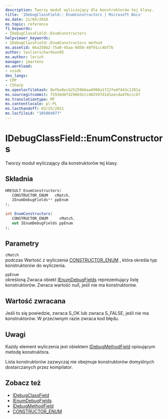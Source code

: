 ```yaml
---
description: Tworzy moduł wyliczający dla konstruktorów tej klasy.
title: 'IDebugClassField:: EnumConstructors | Microsoft Docs'
ms.date: 11/04/2016
ms.topic: reference
f1_keywords:
- IDebugClassField::EnumConstructors
helpviewer_keywords:
- IDebugClassField::EnumConstructors method
ms.assetid: 66a250b2-75a0-45aa-8d58-40f91cc4bf7b
author: leslierichardson95
ms.author: lerich
manager: jmartens
ms.workload:
- vssdk
dev_langs:
- CPP
- CSharp
ms.openlocfilehash: 8efba9ecb25259b6aa4998a1f22fedf443c1281a
ms.sourcegitcommit: f2916d8fd296b92cc402597d1d1eecda4f6cccbf
ms.translationtype: MT
ms.contentlocale: pl-PL
ms.lasthandoff: 03/25/2021
ms.locfileid: "105084977"
---
```

# <a name="idebugclassfieldenumconstructors"></a>IDebugClassField::EnumConstructors
Tworzy moduł wyliczający dla konstruktorów tej klasy.

## <a name="syntax"></a>Składnia

```cpp
HRESULT EnumConstructors( 
   CONSTRUCTOR_ENUM   cMatch,
   IEnumDebugFields** ppEnum
);
```

```csharp
int EnumConstructors(
   CONSTRUCTOR_ENUM     cMatch,
   out IEnumDebugFields ppEnum
);
```

## <a name="parameters"></a>Parametry
`cMatch`\
podczas Wartość z wyliczenia [CONSTRUCTOR_ENUM](../../../extensibility/debugger/reference/constructor-enum.md) , która określa typ konstruktorów do wyliczenia.

`ppEnum`\
określoną Zwraca obiekt [IEnumDebugFields](../../../extensibility/debugger/reference/ienumdebugfields.md) reprezentujący listę konstruktorów. Zwraca wartość null, jeśli nie ma konstruktorów.

## <a name="return-value"></a>Wartość zwracana
 Jeśli to się powiedzie, zwraca S_OK lub zwraca S_FALSE, jeśli nie ma konstruktorów. W przeciwnym razie zwraca kod błędu.

## <a name="remarks"></a>Uwagi
 Każdy element wyliczenia jest obiektem [IDebugMethodField](../../../extensibility/debugger/reference/idebugmethodfield.md) opisującym metodę konstruktora.

 Lista konstruktorów zazwyczaj nie obejmuje konstruktorów domyślnych dostarczanych przez kompilator.

## <a name="see-also"></a>Zobacz też
- [IDebugClassField](../../../extensibility/debugger/reference/idebugclassfield.md)
- [IEnumDebugFields](../../../extensibility/debugger/reference/ienumdebugfields.md)
- [IDebugMethodField](../../../extensibility/debugger/reference/idebugmethodfield.md)
- [CONSTRUCTOR_ENUM](../../../extensibility/debugger/reference/constructor-enum.md)
